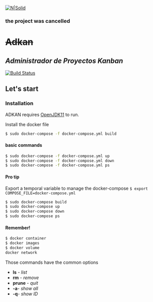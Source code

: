 [![N|Solid](https://www.vectorlogo.zone/logos/springio/springio-icon.svg)](https://nodesource.com/products/nsolid)
### the project was cancelled
# <del> Adkan </del>
## _Administrador de Proyectos Kanban_
[![Build Status](https://travis-ci.org/joemccann/dillinger.svg?branch=master)](https://travis-ci.org/joemccann/dillinger)

## Let's start
### Installation

ADKAN requires [OpenJDK11](https://openjdk.java.net/projects/jdk/11/) to run.

Install the docker file

```sh
$ sudo docker-compose -f docker-compose.yml build
```
#### basic commands

```sh
$ sudo docker-compose -f docker-compose.yml up
$ sudo docker-compose -f docker-compose.yml down
$ sudo docker-compose -f docker-compose.yml ps
```
#### Pro tip
Export a temporal variable to manage the docker-compose  ```$ export COMPOSE_FILE=docker-compose.yml```
```sh
$ sudo docker-compose build
$ sudo docker-compose up
$ sudo docker-compose down
$ sudo docker-compose ps
```
#### Remember!
```sh
$ docker container
$ docker images
$ docker volume
docker network
```
Those commands have the common options
* **ls** - *list*
* **rm** - *remove*
* **prune** - *quit*
* **-a**- *show all*
* **-q**- *show ID*